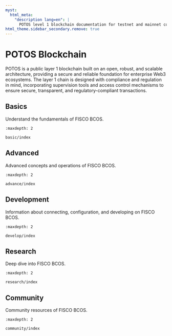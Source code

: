 ```yaml
---
myst:
  html_meta:
    "description lang=en": |
      POTOS level 1 blockchain documentation for testnet and mainnet connectivity.
html_theme.sidebar_secondary.remove: true
---
```

# POTOS Blockchain

POTOS is a public layer 1 blockchain built on an open, robust, and scalable architecture, providing a secure and reliable foundation for enterprise Web3 ecosystems. The layer 1 chain is designed with compliance and regulation in mind, incorporating supervision tools and access control mechanisms to ensure secure, transparent, and regulatory-compliant transactions.


## Basics

Understand the fundamentals of FISCO BCOS.
```{toctree}
:maxdepth: 2

basic/index
```

##  Advanced

Advanced concepts and operations of FISCO BCOS.

```{toctree}
:maxdepth: 2

advance/index
```

## Development

Information about connecting, configuration, and developing on FISCO BCOS.

```{toctree}
:maxdepth: 2

develop/index
```

## Research

Deep dive into FISCO BCOS.

```{toctree}
:maxdepth: 2

research/index
```

## Community

Community resources of FISCO BCOS.

```{toctree}
:maxdepth: 2

community/index
```
